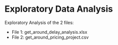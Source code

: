 # Exploratory Data Analysis 

Exploratory Analysis of the 2 files:
- File 1: get_around_delay_analysis.xlsx
- File 2: get_around_pricing_project.csv

  

